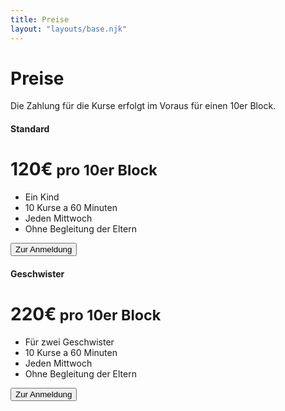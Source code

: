 ```yaml
---
title: Preise
layout: "layouts/base.njk"
---
```


<div class="container">
      <div class="pricing-header p-3 pb-md-4 mx-auto text-center">
      <h1 class="display-4 fw-normal text-body-emphasis">Preise</h1>
      <p class="fs-5 text-body-secondary">Die Zahlung für die Kurse erfolgt im Voraus für einen 10er Block.</p>
    </div>
  <div class="row row-cols-1 row-cols-md-3 mb-3 text-center flex justify-center">
    <div class="col">
      <div class="card mb-4 rounded-3 shadow-sm border-primary">
        <div class="card-header py-3 text-bg-primary border-primary">
          <h4 class="my-0 fw-normal">Standard</h4>
        </div>
        <div class="card-body">
          <h1 class="card-title pricing-card-title">120€<small class="text-body-secondary fw-light"> pro 10er Block</small></h1>
          <ul class="list-unstyled mt-3 mb-4">
            <li>Ein Kind</li>
            <li>10 Kurse a 60 Minuten</li>
            <li>Jeden Mittwoch</li>
            <li>Ohne Begleitung der Eltern</li>
          </ul>
          <button type="button" class="w-100 btn btn-lg btn-primary" onclick="location.href='/register'">Zur Anmeldung</button>
        </div>
      </div>
    </div>
    <div class="col">
      <div class="card mb-4 rounded-3 shadow-sm border-primary">
        <div class="card-header py-3 text-bg-primary border-primary">
          <h4 class="my-0 fw-normal">Geschwister</h4>
        </div>
        <div class="card-body">
          <h1 class="card-title pricing-card-title">220€<small class="text-body-secondary fw-light"> pro 10er Block</small></h1>
          <ul class="list-unstyled mt-3 mb-4">
            <li>Für zwei Geschwister</li>
            <li>10 Kurse a 60 Minuten</li>
            <li>Jeden Mittwoch</li>
            <li>Ohne Begleitung der Eltern</li>
          </ul>
          <button type="button" class="w-100 btn btn-lg btn-primary" onclick="location.href='/register'">Zur Anmeldung</button>
        </div>
      </div>
    </div>
  </div>
</div>
